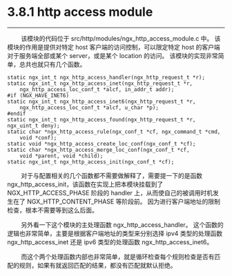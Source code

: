 # 3.8.1 http access module
***

&emsp;&emsp;
该模块的代码位于 src/http/modules/ngx\_http\_access\_module.c 中。
该模块的作用是提供对特定 host 客户端的访问控制，可以限定特定 host 的客户端对于服务端全部或某个 server，或是某个 location 的访问。
该模块的实现非常简单，总共也就只有几个函数。

    static ngx_int_t ngx_http_access_handler(ngx_http_request_t *r);
    static ngx_int_t ngx_http_access_inet(ngx_http_request_t *r,
        ngx_http_access_loc_conf_t *alcf, in_addr_t addr);
    #if (NGX_HAVE_INET6)
    static ngx_int_t ngx_http_access_inet6(ngx_http_request_t *r,
        ngx_http_access_loc_conf_t *alcf, u_char *p);
    #endif
    static ngx_int_t ngx_http_access_found(ngx_http_request_t *r, ngx_uint_t deny);
    static char *ngx_http_access_rule(ngx_conf_t *cf, ngx_command_t *cmd,
        void *conf);
    static void *ngx_http_access_create_loc_conf(ngx_conf_t *cf);
    static char *ngx_http_access_merge_loc_conf(ngx_conf_t *cf,
        void *parent, void *child);
    static ngx_int_t ngx_http_access_init(ngx_conf_t *cf);

&emsp;&emsp;
对于与配置相关的几个函数都不需要做解释了，需要提一下的是函数 ngx\_http\_access\_init，该函数在实现上把本模块挂载到了 NGX\_HTTP\_ACCESS\_PHASE 阶段的 handler 上，从而使自己的被调用时机发生在了 NGX\_HTTP\_CONTENT\_PHASE 等阶段前。
因为进行客户端地址的限制检查，根本不需要等到这么后面。

&emsp;&emsp;
另外看一下这个模块的主处理函数 ngx\_http\_access\_handler。
这个函数的逻辑也非常简单，主要是根据客户端地址的类型来分别选择 ipv4 类型的处理函数 ngx\_http\_access\_inet 还是 ipv6 类型的处理函数 ngx\_http\_access\_inet6。

&emsp;&emsp;
而这个两个处理函数内部也非常简单，就是循环检查每个规则检查是否有匹配的规则，如果有就返回匹配的结果，都没有匹配就默认拒绝。